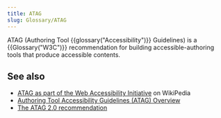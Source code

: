 ```yaml
---
title: ATAG
slug: Glossary/ATAG
---
```


ATAG (Authoring Tool {{glossary("Accessibility")}} Guidelines) is a {{Glossary("W3C")}} recommendation for building accessible-authoring tools that produce accessible contents.

## See also

- [ATAG as part of the Web Accessibility Initiative](https://en.wikipedia.org/wiki/Web_Accessibility_Initiative#Authoring_Tools_Accessibility_Guidelines_.28ATAG.29) on WikiPedia
- [Authoring Tool Accessibility Guidelines (ATAG) Overview](https://www.w3.org/WAI/standards-guidelines/atag/)
- [The ATAG 2.0 recommendation](https://www.w3.org/TR/ATAG20/)
